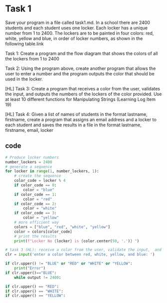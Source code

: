 # Task 1

Save your program in a file called task1.md. In a school there are 2400 students and each student uses one locker. Each locker has a unique number from 1 to 2400. The lockers are to be painted in four colors: red, white, yellow and blue, in order of locker numbers, as shown in the following table.link

Task 1: Create a program and the flow diagram that shows the colors of all the lockers from 1 to 2400

Task 2: Using the program above, create another program that allows the user to enter a number and the program outputs the color that should be used in the locker.

[HL] Task 3: Create a program that receives a color from the user, validates the input,  and outputs the numbers of the lockers of the color provided. Use at least 10 different functions for Manipulating Strings (Learning Log Item 19)

[HL] Task 4: Given a list of names of students in the format lastname, firstname, create a program that assigns an email address and a locker to each student and saves the results in a file in the format lastname, firstname, email, locker 

## code

```py
# Produce locker numbers
number_lockers = 2400
# generate a sequence
for locker in range(1, number_lockers, 1):
    # create the sequence
    color_code = locker % 4
    if color_code == 0:
        color = "blue"
    if color_code == 1:
        color = "red"
    if color_code == 2:
        color = "white"
    if color_code == 3:
        color = "yellow"
    # more efficient way
    colors = ["blue", "red", "white", "yellow"]
    color = colors[color_code]
    # print the results
    print(f"Locker No {locker} is {color.center(50, '.')} ")

# task 3 (HL): receive a color from the user, validate the input,  and output the numbers of the lockers of the color provided.
clr = input('enter a color between red, white, yellow, and blue: ')

if clr.upper() != "BLUE" or "RED" or "WHITE" or "YELLOW":
    print("Error")
if clr.upper()=="BLUE":
    while output != 2400:

if clr.upper() == "RED":
if clr.upper() == "WHITE":
if clr.upper() == "YELLOW":
```
